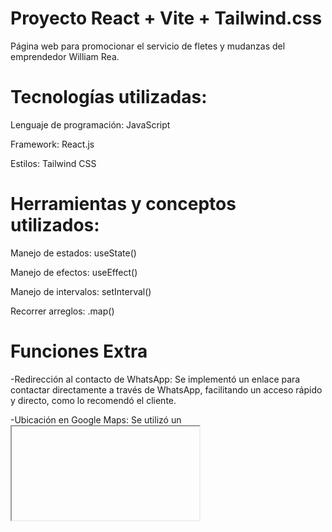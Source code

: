 # Proyecto React + Vite + Tailwind.css
Página web para promocionar el servicio de fletes y mudanzas del emprendedor William Rea.

# Tecnologías utilizadas:
Lenguaje de programación: JavaScript

Framework: React.js

Estilos: Tailwind CSS

# Herramientas y conceptos utilizados:
Manejo de estados: useState()

Manejo de efectos: useEffect()

Manejo de intervalos: setInterval()

Recorrer arreglos: .map()

# Funciones Extra
-Redirección al contacto de WhatsApp: Se implementó un enlace para contactar directamente a través de WhatsApp, facilitando un acceso rápido y directo, como lo recomendó el cliente.

-Ubicación en Google Maps: Se utilizó un <iframe> para mostrar la ubicación del negocio en Google Maps, ofreciendo una referencia visual para los usuarios.


